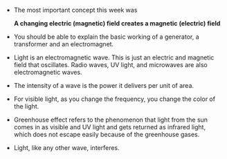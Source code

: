 - The most important concept this week was  

  **A changing electric (magnetic) field creates a magnetic (electric) field**
  
- You should be able to explain the basic working of a generator, a transformer and an electromagnet.
- Light is an electromagnetic wave. This is just an electric and magnetic field that oscillates. Radio waves, UV light, and microwaves are also electromagnetic waves.
- The intensity of a wave is the power it delivers per unit of area.
- For visible light, as you change the frequency, you change the color of the light.
- Greenhouse effect refers to the phenomenon that light from the sun comes in as visible and UV light and gets returned as infrared light, which does not escape easily because of the greenhouse gases.
- Light, like any other wave, interferes.